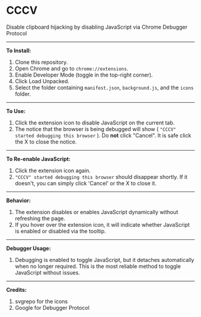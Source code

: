 # CCCV

Disable clipboard hijacking by disabling JavaScript via Chrome Debugger Protocol

<hr>

**To Install:**

1. Clone this repository.
2. Open Chrome and go to `chrome://extensions`.
3. Enable Developer Mode (toggle in the top-right corner).
4. Click Load Unpacked.
5. Select the folder containing `manifest.json`, `background.js`, and the `icons` folder.

<hr>

**To Use:**
1. Click the extension icon to disable JavaScript on the current tab.
2. The notice that the browser is being debugged will show ( `"CCCV" started debugging this browser` ). Do **not** click "Cancel". It is safe click the X to close the notice.

<hr>

**To Re-enable JavaScript:**
1. Click the extension icon again.
2. `"CCCV" started debugging this browser` should disappear shortly. If it doesn't, you can simply click 'Cancel' or the X to close it.

<hr>

**Behavior:**
1. The extension disables or enables JavaScript dynamically without refreshing the page.
2. If you hover over the extension icon, it will indicate whether JavaScript is enabled or disabled via the tooltip.

<hr>

**Debugger Usage:**
1. Debugging is enabled to toggle JavaScript, but it detaches automatically when no longer required. This is the most reliable method to toggle JavaScript without issues.

<hr>

**Credits:**
1. svgrepo for the icons
2. Google for Debugger Protocol

